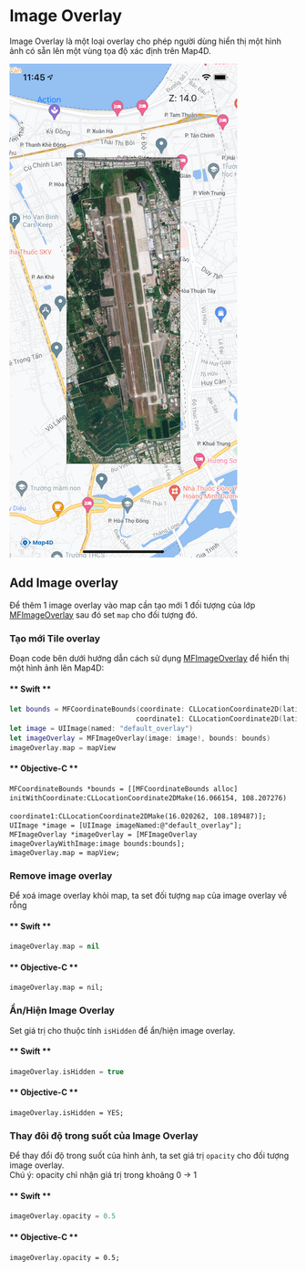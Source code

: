 # Image Overlay

Image Overlay là một loại overlay cho phép người dùng hiển thị một hình ảnh có sẵn lên một vùng tọa độ xác định trên Map4D.

![Image Overlay](../../resources/image-overlay.png)

## Add Image overlay

Để thêm 1 image overlay vào map cần tạo mới 1 đối tượng của lớp [MFImageOverlay](reference/image-overlay?id=mfimageoverlay-class) sau đó set `map` cho đối tượng đó.  

### Tạo mới Tile overlay

Đoạn code bên dưới hướng dẫn cách sử dụng [MFImageOverlay](reference/tile-overlay?id=mfimageoverlay-class) để hiển thị một hình ảnh lên Map4D:

<!-- tabs:start -->
#### ** Swift **
```swift
let bounds = MFCoordinateBounds(coordinate: CLLocationCoordinate2D(latitude: 16.066154, longitude: 108.207276),
                               coordinate1: CLLocationCoordinate2D(latitude: 16.020262, longitude: 108.189487))
let image = UIImage(named: "default_overlay")
let imageOverlay = MFImageOverlay(image: image!, bounds: bounds)
imageOverlay.map = mapView
```

#### ** Objective-C **
```objc
MFCoordinateBounds *bounds = [[MFCoordinateBounds alloc] initWithCoordinate:CLLocationCoordinate2DMake(16.066154, 108.207276)
                                                                coordinate1:CLLocationCoordinate2DMake(16.020262, 108.189487)];
UIImage *image = [UIImage imageNamed:@"default_overlay"];
MFImageOverlay *imageOverlay = [MFImageOverlay imageOverlayWithImage:image bounds:bounds];
imageOverlay.map = mapView;
```
<!-- tabs:end -->

### Remove image overlay

Để xoá image overlay khỏi map, ta set đối tượng `map` của image overlay về rỗng
<!-- tabs:start -->
#### ** Swift **
```swift
imageOverlay.map = nil
```
#### ** Objective-C **
```objc
imageOverlay.map = nil;
```
<!-- tabs:end -->

### Ẩn/Hiện Image Overlay
Set giá trị cho thuộc tính `isHidden` để ẩn/hiện image overlay.

<!-- tabs:start -->
#### ** Swift **
```swift
imageOverlay.isHidden = true
```
#### ** Objective-C **
```objc
imageOverlay.isHidden = YES;
```
<!-- tabs:end -->

### Thay đôi độ trong suốt của Image Overlay

Để thay đổi độ trong suốt của hình ảnh, ta set giá trị `opacity` cho đối tượng image overlay.  
Chú ý: opacity chỉ nhận giá trị trong khoảng 0 -> 1

<!-- tabs:start -->
#### ** Swift **
```swift
imageOverlay.opacity = 0.5
```
#### ** Objective-C **
```objc
imageOverlay.opacity = 0.5;
```
<!-- tabs:end -->